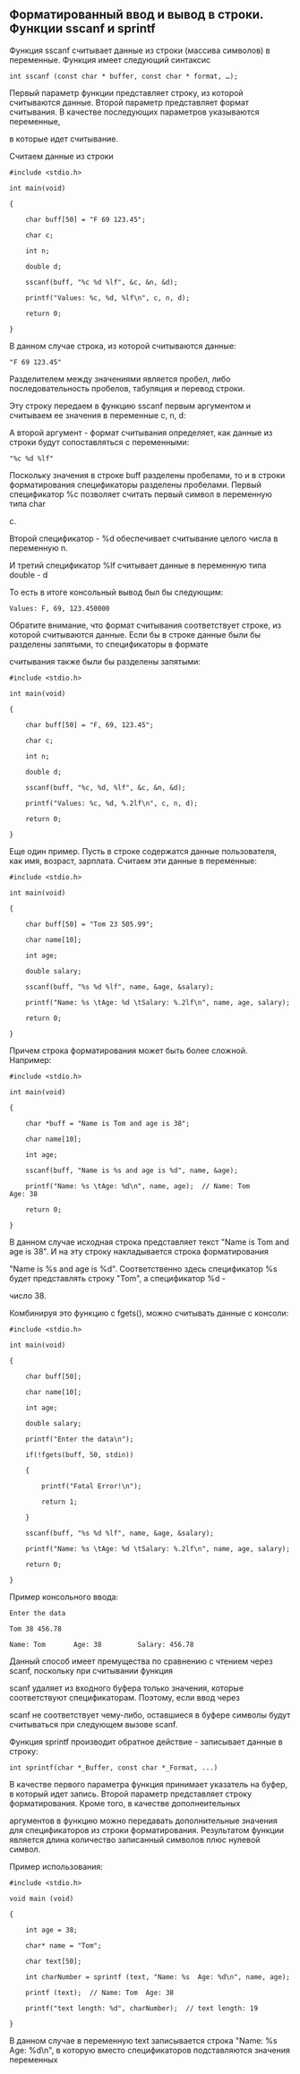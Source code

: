 ## Форматированный ввод и вывод в строки. Функции sscanf и sprintf

Функция sscanf считывает данные из строки (массива символов) в переменные. Функция имеет следующий синтаксис

```
int sscanf (const char * buffer, const char * format, …);
```

Первый параметр функции представляет строку, из которой считываются данные. Второй параметр представляет формат считывания. В качестве последующих параметров указываются переменные, 

в которые идет считывание.

Считаем данные из строки

```
#include <stdio.h>

int main(void)

{

	char buff[50] = "F 69 123.45";

 	char c;

 	int n;

 	double d;

 	sscanf(buff, "%c %d %lf", &c, &n, &d);

 	printf("Values: %c, %d, %lf\n", c, n, d);

	return 0;

}
```

В данном случае строка, из которой считываются данные:

```
"F 69 123.45"
```

Разделителем между значениями является пробел, либо последовательность пробелов, табуляция и перевод строки.

Эту строку передаем в функцию sscanf первым аргументом и считываем ее значения в переменные c, n, d:

А второй аргумент - формат считывания определяет, как данные из строки будут сопоставляться с переменными:

```
"%c %d %lf"
```

Поскольку значения в строке buff разделены пробелами, то и в строки форматирования спецификаторы разделены пробелами. Первый спецификатор %c позволяет считать первый символ в переменную типа char 

c.

Второй спецификатор - %d обеспечивает считывание целого числа в переменную n.

И третий спецификатор %lf считывает данные в переменную типа double - d

То есть в итоге консольный вывод был бы следующим:

```
Values: F, 69, 123.450000
```

Обратите внимание, что формат считывания соответствует строке, из которой считываются данные. Если бы в строке данные были бы разделены запятыми, то спецификаторы в формате 

считывания также были бы разделены запятыми:

```
#include <stdio.h>

int main(void)

{

	char buff[50] = "F, 69, 123.45";

 	char c;

 	int n;

 	double d;

 	sscanf(buff, "%c, %d, %lf", &c, &n, &d);

 	printf("Values: %c, %d, %.2lf\n", c, n, d);

	return 0;

}
```

Еще один пример. Пусть в строке содержатся данные пользователя, как имя, возраст, зарплата. Считаем эти данные в переменные:

```
#include <stdio.h>

int main(void)

{

	char buff[50] = "Tom 23 505.99";

 	char name[10];

 	int age;

 	double salary;

 	sscanf(buff, "%s %d %lf", name, &age, &salary);

 	printf("Name: %s \tAge: %d \tSalary: %.2lf\n", name, age, salary);

	return 0;

}
```

Причем строка форматирования может быть более сложной. Например:

```
#include <stdio.h>

int main(void)

{

    char *buff = "Name is Tom and age is 38";

    char name[10];

    int age;

    sscanf(buff, "Name is %s and age is %d", name, &age);

    printf("Name: %s \tAge: %d\n", name, age);  // Name: Tom       Age: 38

    return 0;

}
```

В данном случае исходная строка представляет текст "Name is Tom and age is 38". И на эту строку накладывается строка форматирования 

"Name is %s and age is %d". Соответственно здесь спецификатор %s будет представлять строку "Tom", а спецификатор %d - 

число 38.

Комбинируя это функцию с fgets(), можно считывать данные с консоли:

```
#include <stdio.h>

int main(void)

{

	char buff[50];

 	char name[10];

 	int age;

 	double salary;

    printf("Enter the data\n");

    if(!fgets(buff, 50, stdin))

    {

        printf("Fatal Error!\n");

        return 1;

    }

 	sscanf(buff, "%s %d %lf", name, &age, &salary);

 	printf("Name: %s \tAge: %d \tSalary: %.2lf\n", name, age, salary);

	return 0;

}
```

Пример консольного ввода:

```
Enter the data

Tom 38 456.78

Name: Tom       Age: 38         Salary: 456.78
```

Данный способ имеет премущества по сравнению с чтением через scanf, поскольку при считывании функция 

scanf удаляет из входного буфера только значения, которые соответствуют спецификаторам. Поэтому, если ввод через 

scanf не соответствует чему-либо, оставшиеся в буфере символы будут считываться при следующем вызове scanf.

Функция sprintf производит обратное действие - записывает данные в строку:

```
int sprintf(char *_Buffer, const char *_Format, ...)
```

В качестве первого параметра функция принимает указатель на буфер, в который идет запись. Второй параметр представляет строку форматирования. Кроме того, в качестве дополнеительных 

аргументов в функцию можно передавать дополнительные значения для спецификаторов из строки форматирования. Результатом функции является длина количество записанный символов плюс нулевой символ.

Пример использования:

```
#include <stdio.h>

void main (void)

{

    int age = 38;

    char* name = "Tom";

    char text[50];  

    int charNumber = sprintf (text, "Name: %s  Age: %d\n", name, age);  

    printf (text);  // Name: Tom  Age: 38

    printf("text length: %d", charNumber);  // text length: 19

}
```

В данном случае в переменную text записывается строка "Name: %s  Age: %d\n", в которую вместо спецификаторов подставляются значения переменных 

